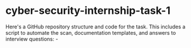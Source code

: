 # cyber-security-internship-task-1
Here's a GitHub repository structure and code for the task. This includes a script to automate the scan, documentation templates, and answers to interview questions: -
